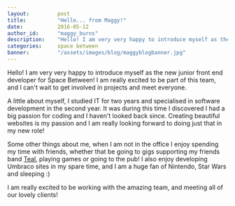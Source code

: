 ```yaml
---
layout:         post
title:          "Hello... from Maggy!"
date:           2016-05-12
author_id:      "maggy_burns"
description:    "Hello! I am very very happy to introduce myself as the new junior front end developer for Space Between!"
categories:     space between
banner:         "/assets/images/blog/maggyblogbanner.jpg"
---
```


Hello! I am very very happy to introduce myself as the new junior front end developer for Space Between! I am really excited to be part of this team, and I can't wait to get involved in projects and meet everyone.

A little about myself, I studied IT for two years and specialised in software development in the second year. It was during this time I discovered I had a big passion for coding and I haven't looked back since. Creating beautiful websites is my passion and I am really looking forward to doing just that in my new role! 

Some other things about me, when I am not in the office I enjoy spending my time with friends, whether that be going to gigs supporting my friends band [Teal](https://tealmusick.bandcamp.com), playing games or going to the pub! I also enjoy developing Umbraco sites in my spare time, and I am a huge fan of Nintendo, Star Wars and sleeping :)

I am really excited to be working with the amazing team, and meeting all of our lovely clients!

